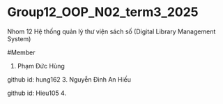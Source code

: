 # Group12_OOP_N02_term3_2025
Nhom 12
Hệ thống quản lý thư viện sách số (Digital Library Management System)
   
   #Member
 1. Phạm Đức Hùng

github id: hung162
 3. Nguyễn Đình An Hiếu
 
 github id: Hieu105
 4.
